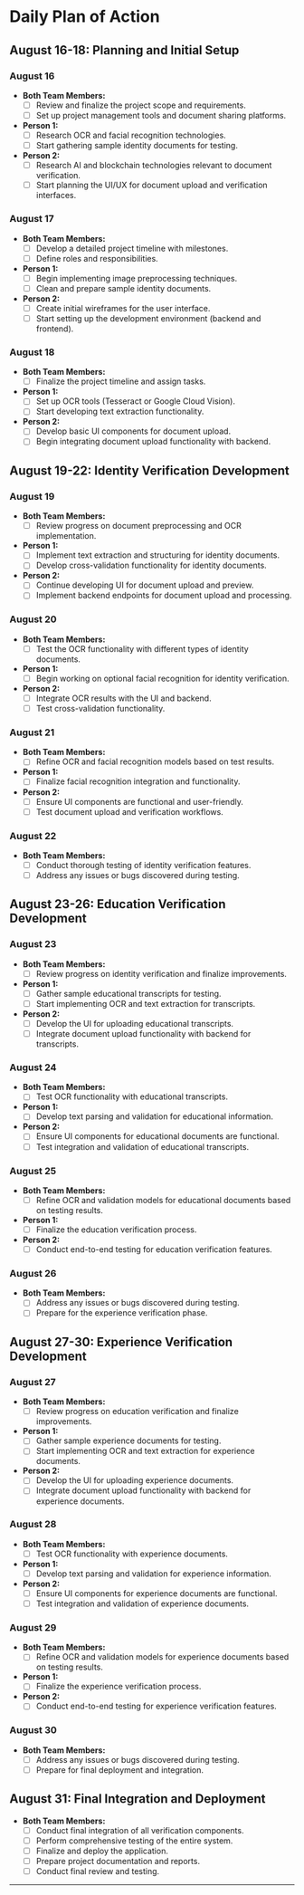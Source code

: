 # Daily Plan of Action

## August 16-18: Planning and Initial Setup

### August 16
- **Both Team Members:**
  - [ ] Review and finalize the project scope and requirements.
  - [ ] Set up project management tools and document sharing platforms.
- **Person 1:**
  - [ ] Research OCR and facial recognition technologies.
  - [ ] Start gathering sample identity documents for testing.
- **Person 2:**
  - [ ] Research AI and blockchain technologies relevant to document verification.
  - [ ] Start planning the UI/UX for document upload and verification interfaces.

### August 17
- **Both Team Members:**
  - [ ] Develop a detailed project timeline with milestones.
  - [ ] Define roles and responsibilities.
- **Person 1:**
  - [ ] Begin implementing image preprocessing techniques.
  - [ ] Clean and prepare sample identity documents.
- **Person 2:**
  - [ ] Create initial wireframes for the user interface.
  - [ ] Start setting up the development environment (backend and frontend).

### August 18
- **Both Team Members:**
  - [ ] Finalize the project timeline and assign tasks.
- **Person 1:**
  - [ ] Set up OCR tools (Tesseract or Google Cloud Vision).
  - [ ] Start developing text extraction functionality.
- **Person 2:**
  - [ ] Develop basic UI components for document upload.
  - [ ] Begin integrating document upload functionality with backend.

## August 19-22: Identity Verification Development

### August 19
- **Both Team Members:**
  - [ ] Review progress on document preprocessing and OCR implementation.
- **Person 1:**
  - [ ] Implement text extraction and structuring for identity documents.
  - [ ] Develop cross-validation functionality for identity documents.
- **Person 2:**
  - [ ] Continue developing UI for document upload and preview.
  - [ ] Implement backend endpoints for document upload and processing.

### August 20
- **Both Team Members:**
  - [ ] Test the OCR functionality with different types of identity documents.
- **Person 1:**
  - [ ] Begin working on optional facial recognition for identity verification.
- **Person 2:**
  - [ ] Integrate OCR results with the UI and backend.
  - [ ] Test cross-validation functionality.

### August 21
- **Both Team Members:**
  - [ ] Refine OCR and facial recognition models based on test results.
- **Person 1:**
  - [ ] Finalize facial recognition integration and functionality.
- **Person 2:**
  - [ ] Ensure UI components are functional and user-friendly.
  - [ ] Test document upload and verification workflows.

### August 22
- **Both Team Members:**
  - [ ] Conduct thorough testing of identity verification features.
  - [ ] Address any issues or bugs discovered during testing.

## August 23-26: Education Verification Development

### August 23
- **Both Team Members:**
  - [ ] Review progress on identity verification and finalize improvements.
- **Person 1:**
  - [ ] Gather sample educational transcripts for testing.
  - [ ] Start implementing OCR and text extraction for transcripts.
- **Person 2:**
  - [ ] Develop the UI for uploading educational transcripts.
  - [ ] Integrate document upload functionality with backend for transcripts.

### August 24
- **Both Team Members:**
  - [ ] Test OCR functionality with educational transcripts.
- **Person 1:**
  - [ ] Develop text parsing and validation for educational information.
- **Person 2:**
  - [ ] Ensure UI components for educational documents are functional.
  - [ ] Test integration and validation of educational transcripts.

### August 25
- **Both Team Members:**
  - [ ] Refine OCR and validation models for educational documents based on testing results.
- **Person 1:**
  - [ ] Finalize the education verification process.
- **Person 2:**
  - [ ] Conduct end-to-end testing for education verification features.

### August 26
- **Both Team Members:**
  - [ ] Address any issues or bugs discovered during testing.
  - [ ] Prepare for the experience verification phase.

## August 27-30: Experience Verification Development

### August 27
- **Both Team Members:**
  - [ ] Review progress on education verification and finalize improvements.
- **Person 1:**
  - [ ] Gather sample experience documents for testing.
  - [ ] Start implementing OCR and text extraction for experience documents.
- **Person 2:**
  - [ ] Develop the UI for uploading experience documents.
  - [ ] Integrate document upload functionality with backend for experience documents.

### August 28
- **Both Team Members:**
  - [ ] Test OCR functionality with experience documents.
- **Person 1:**
  - [ ] Develop text parsing and validation for experience information.
- **Person 2:**
  - [ ] Ensure UI components for experience documents are functional.
  - [ ] Test integration and validation of experience documents.

### August 29
- **Both Team Members:**
  - [ ] Refine OCR and validation models for experience documents based on testing results.
- **Person 1:**
  - [ ] Finalize the experience verification process.
- **Person 2:**
  - [ ] Conduct end-to-end testing for experience verification features.

### August 30
- **Both Team Members:**
  - [ ] Address any issues or bugs discovered during testing.
  - [ ] Prepare for final deployment and integration.

## August 31: Final Integration and Deployment

- **Both Team Members:**
  - [ ] Conduct final integration of all verification components.
  - [ ] Perform comprehensive testing of the entire system.
  - [ ] Finalize and deploy the application.
  - [ ] Prepare project documentation and reports.
  - [ ] Conduct final review and testing.

---
